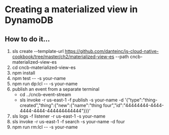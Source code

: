# Creating a materialized view in DynamoDB

## How to do it...
1. sls create --template-url https://github.com/danteinc/js-cloud-native-cookbook/tree/master/ch2/materialized-view-es --path cncb-materialized-view-es
2. cd cncb-materialized-view-es
3. npm install
4. npm test -- -s your-name
5. npm run dp:lcl -- -s your-name
6. publish an event from a separate terminal
   * cd ../cncb-event-stream
   * sls invoke -r us-east-1 -f publish -s your-name -d '{"type":"thing-created","thing":{"new":{"name":"thing four","id":"44444444-4444-4444-4444-444444444444"}}}'
7. sls logs -f listener -r us-east-1 -s your-name
8. sls invoke -r us-east-1 -f search -s your-name -d four
9. npm run rm:lcl -- -s your-name
